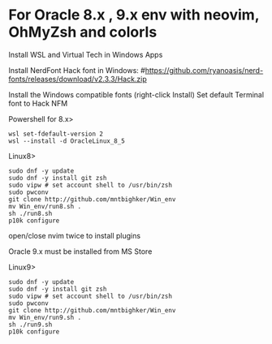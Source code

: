 # For Oracle 8.x , 9.x env with neovim, OhMyZsh and colorls

Install WSL and Virtual Tech in Windows Apps

Install NerdFont Hack font in Windows:
#https://github.com/ryanoasis/nerd-fonts/releases/download/v2.3.3/Hack.zip

Install the Windows compatible fonts (right-click Install)
Set default Terminal font to Hack NFM

Powershell for 8.x>
```
wsl set-fdefault-version 2
wsl --install -d OracleLinux_8_5
```
Linux8>
```
sudo dnf -y update
sudo dnf -y install git zsh
sudo vipw # set account shell to /usr/bin/zsh
sudo pwconv
git clone http://github.com/mntbighker/Win_env
mv Win_env/run8.sh .
sh ./run8.sh
p10k configure
```
open/close nvim twice to install plugins

Oracle 9.x must be installed from MS Store

Linux9>
```
sudo dnf -y update
sudo dnf -y install git zsh
sudo vipw # set account shell to /usr/bin/zsh
sudo pwconv
git clone http://github.com/mntbighker/Win_env
mv Win_env/run9.sh .
sh ./run9.sh
p10k configure
```
